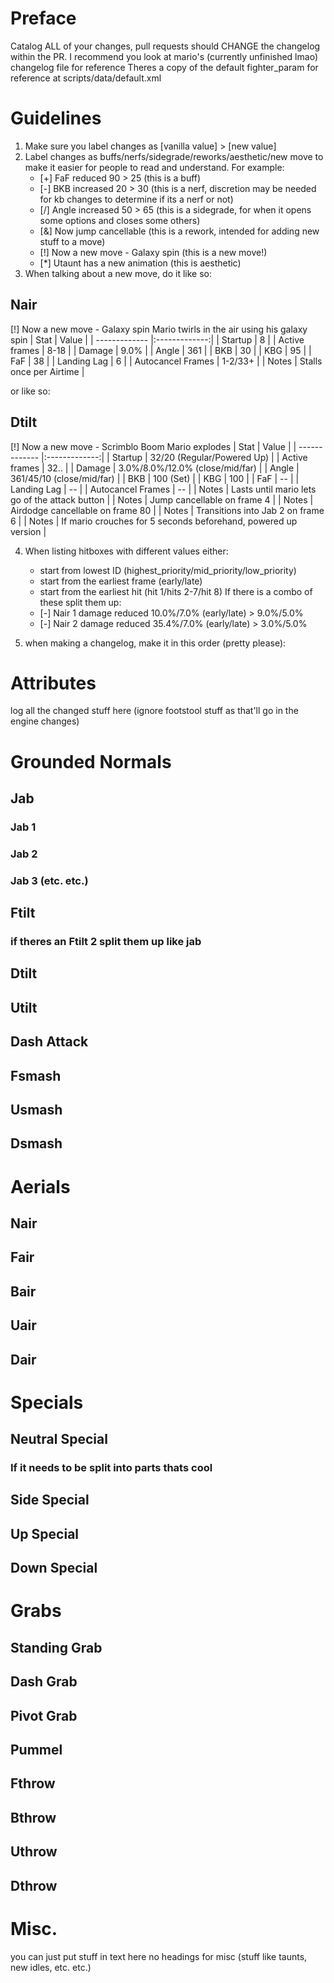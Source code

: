 # Preface
Catalog ALL of your changes, pull requests should CHANGE the changelog within the PR.
I recommend you look at mario's (currently unfinished lmao) changelog file for reference 
Theres a copy of the default fighter_param for reference at scripts/data/default.xml

# Guidelines
1. Make sure you label changes as [vanilla value] > [new value]
2. Label changes as buffs/nerfs/sidegrade/reworks/aesthetic/new move to make it easier for people to read and understand. For example:
    - [+] FaF reduced 90 > 25 (this is a buff)
    - [-] BKB increased 20 > 30 (this is a nerf, discretion may be needed for kb changes to determine if its a nerf or not)
    - [/] Angle increased 50 > 65 (this is a sidegrade, for when it opens some options and closes some others)
    - [&] Now jump cancellable (this is a rework, intended for adding new stuff to a move)
    - [!] Now a new move - Galaxy spin (this is a new move!)
    - [*] Utaunt has a new animation (this is aesthetic)
3. When talking about a new move, do it like so:
## Nair
[!] Now a new move - Galaxy spin
Mario twirls in the air using his galaxy spin
| Stat | Value |
| ------------- |:-------------:|
| Startup  | 8 |
| Active frames  | 8-18 |
| Damage | 9.0% |
| Angle | 361 |
| BKB | 30 |
| KBG | 95 |
| FaF | 38 |
| Landing Lag | 6 |
| Autocancel Frames | 1-2/33+ |
| Notes | Stalls once per Airtime |

or like so:
## Dtilt
[!] Now a new move - Scrimblo Boom
Mario explodes
| Stat | Value |
| ------------- |:-------------:|
| Startup  | 32/20 (Regular/Powered Up) |
| Active frames  | 32.. |
| Damage | 3.0%/8.0%/12.0% (close/mid/far) |
| Angle | 361/45/10 (close/mid/far) |
| BKB | 100 (Set) |
| KBG | 100 |
| FaF | -- |
| Landing Lag | -- |
| Autocancel Frames | -- |
| Notes | Lasts until mario lets go of the attack button |
| Notes | Jump cancellable on frame 4 |
| Notes | Airdodge cancellable on frame 80 |
| Notes | Transitions into Jab 2 on frame 6 |
| Notes | If mario crouches for 5 seconds beforehand, powered up version  |

4. When listing hitboxes with different values either: 
    - start from lowest ID (highest_priority/mid_priority/low_priority)
    - start from the earliest frame (early/late)
    - start from the earliest hit (hit 1/hits 2-7/hit 8)
If there is a combo of these split them up:
    - [-] Nair 1 damage reduced 10.0%/7.0% (early/late) > 9.0%/5.0%
    - [-] Nair 2 damage reduced 35.4%/7.0% (early/late) > 3.0%/5.0%

5. when making a changelog, make it in this order (pretty please):
# Attributes
log all the changed stuff here (ignore footstool stuff as that'll go in the engine changes)
# Grounded Normals
## Jab
### Jab 1
### Jab 2
### Jab 3 (etc. etc.)
## Ftilt
### if theres an Ftilt 2 split them up like jab
## Dtilt
## Utilt
## Dash Attack
## Fsmash
## Usmash
## Dsmash
# Aerials
## Nair
## Fair
## Bair
## Uair
## Dair
# Specials
## Neutral Special
### If it needs to be split into parts thats cool
## Side Special
## Up Special
## Down Special
# Grabs
## Standing Grab
## Dash Grab
## Pivot Grab
## Pummel
## Fthrow
## Bthrow
## Uthrow
## Dthrow
# Misc.
you can just put stuff in text here no headings for misc (stuff like taunts, new idles, etc. etc.)
